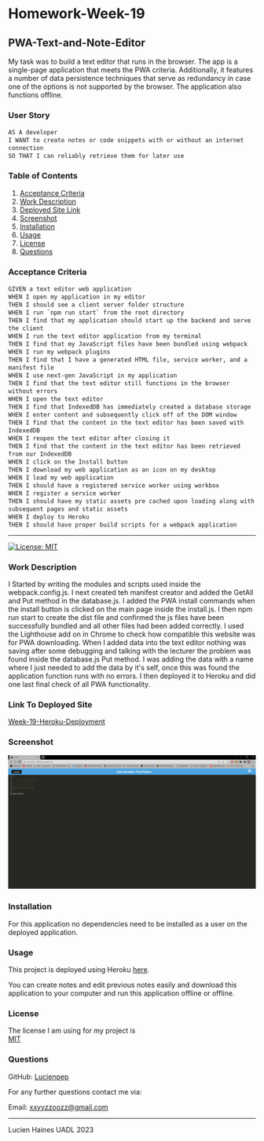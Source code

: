 # Homework-Week-19
## PWA-Text-and-Note-Editor 

 My task was to build a text editor that runs in the browser. The app is a single-page application that meets the PWA criteria. Additionally, it features a number of data persistence techniques that serve as redundancy in case one of the options is not supported by the browser. The application also functions offline.

### User Story
```
AS A developer
I WANT to create notes or code snippets with or without an internet connection
SO THAT I can reliably retrieve them for later use
```

### Table of Contents
1. [Acceptance Criteria](#acceptance-criteria)
2. [Work Description](#work-description)
3. [Deployed Site Link](#link-to-deployed-site)
4. [Screenshot](#screenshot)
5. [Installation](#installation)
6. [Usage](#usage)
7. [License](#license)
8. [Questions](#questions)

### Acceptance Criteria
```
GIVEN a text editor web application
WHEN I open my application in my editor
THEN I should see a client server folder structure
WHEN I run `npm run start` from the root directory
THEN I find that my application should start up the backend and serve the client
WHEN I run the text editor application from my terminal
THEN I find that my JavaScript files have been bundled using webpack
WHEN I run my webpack plugins
THEN I find that I have a generated HTML file, service worker, and a manifest file
WHEN I use next-gen JavaScript in my application
THEN I find that the text editor still functions in the browser without errors
WHEN I open the text editor
THEN I find that IndexedDB has immediately created a database storage
WHEN I enter content and subsequently click off of the DOM window
THEN I find that the content in the text editor has been saved with IndexedDB
WHEN I reopen the text editor after closing it
THEN I find that the content in the text editor has been retrieved from our IndexedDB
WHEN I click on the Install button
THEN I download my web application as an icon on my desktop
WHEN I load my web application
THEN I should have a registered service worker using workbox
WHEN I register a service worker
THEN I should have my static assets pre cached upon loading along with subsequent pages and static assets
WHEN I deploy to Heroku
THEN I should have proper build scripts for a webpack application
```

---
[![License: MIT](https://img.shields.io/badge/License-MIT-yellow.svg)](https://opensource.org/licenses/MIT)

### Work Description
I Started by writing the modules and scripts used inside the webpack.config.js. I next created teh manifest creator and added the GetAll and Put method in the database.js. I added the PWA install commands when the install button is clicked on the main page inside the install.js. I then npm run start to create the dist file and confirmed the js files have been successfully bundled and all other files had been added correctly. I used the Lighthouse add on in Chrome to check how compatible this website was for PWA downloading. When I added data into the text editor nothing was saving after some debugging and talking with the lecturer the problem was found inside the database.js Put method. I was adding the data with a name where I just needed to add the data by it's self, once this was found the application function runs with no errors. I then deployed it to Heroku and did one last final check of all PWA functionality.

### Link To Deployed Site

[Week-19-Heroku-Deployment](https://pwa-editor-1989.herokuapp.com/)

### Screenshot

![Block Blog](./assets/Screenshot19.png)

### Installation

For this application no dependencies need to be installed as a user on the deployed application.

### Usage

This project is deployed using Heroku [here](https://pwa-editor-1989.herokuapp.com/).

You can create notes and edit previous notes easily and download this application to your computer and run this application offline or offline.

### License

The license I am using for my project is<br>[MIT](https://opensource.org/licenses/MIT)

### Questions

GitHub: [Lucienpep](https://github.com/Lucienpep)<br>

For any further questions contact me via:

Email: <xxyyzzoozz@gmail.com>

---
Lucien Haines UADL 2023